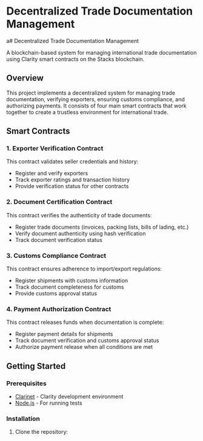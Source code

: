 # Decentralized Trade Documentation Management
 
a# Decentralized Trade Documentation Management

A blockchain-based system for managing international trade documentation using Clarity smart contracts on the Stacks blockchain.

## Overview

This project implements a decentralized system for managing trade documentation, verifying exporters, ensuring customs compliance, and authorizing payments. It consists of four main smart contracts that work together to create a trustless environment for international trade.

## Smart Contracts

### 1. Exporter Verification Contract

This contract validates seller credentials and history:
- Register and verify exporters
- Track exporter ratings and transaction history
- Provide verification status for other contracts

### 2. Document Certification Contract

This contract verifies the authenticity of trade documents:
- Register trade documents (invoices, packing lists, bills of lading, etc.)
- Verify document authenticity using hash verification
- Track document verification status

### 3. Customs Compliance Contract

This contract ensures adherence to import/export regulations:
- Register shipments with customs information
- Track document completeness for customs
- Provide customs approval status

### 4. Payment Authorization Contract

This contract releases funds when documentation is complete:
- Register payment details for shipments
- Track document verification and customs approval status
- Authorize payment release when all conditions are met

## Getting Started

### Prerequisites

- [Clarinet](https://github.com/hirosystems/clarinet) - Clarity development environment
- [Node.js](https://nodejs.org/) - For running tests

### Installation

1. Clone the repository:
